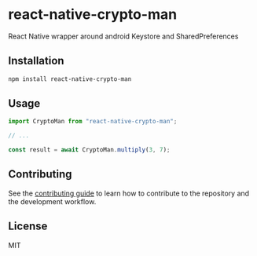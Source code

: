 # react-native-crypto-man

React Native wrapper around android Keystore and SharedPreferences

## Installation

```sh
npm install react-native-crypto-man
```

## Usage

```js
import CryptoMan from "react-native-crypto-man";

// ...

const result = await CryptoMan.multiply(3, 7);
```

## Contributing

See the [contributing guide](CONTRIBUTING.md) to learn how to contribute to the repository and the development workflow.

## License

MIT
